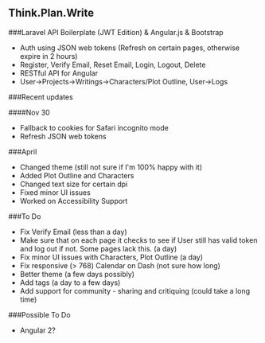 ## Think.Plan.Write 

###Laravel API Boilerplate (JWT Edition) & Angular.js & Bootstrap

* Auth using JSON web tokens (Refresh on certain pages, otherwise expire in 2 hours)
* Register, Verify Email, Reset Email, Login, Logout, Delete
* RESTful API for Angular
* User->Projects->Writings->Characters/Plot Outline, User->Logs

###Recent updates

####Nov 30

* Fallback to cookies for Safari incognito mode
* Refresh JSON web tokens

###April

* Changed theme (still not sure if I'm 100% happy with it)
* Added Plot Outline and Characters
* Changed text size for certain dpi
* Fixed minor UI issues
* Worked on Accessibility Support

###To Do

- Fix Verify Email (less than a day)
- Make sure that on each page it checks to see if User still has valid token and log out if not. Some pages lack this. (a day)
- Fix minor UI issues with Characters, Plot Outline (a day)
- Fix responsive (> 768) Calendar on Dash (not sure how long)
- Better theme (a few days possibly)
- Add tags (a day to a few days)
- Add support for community - sharing and critiquing (could take a long time)

###Possible To Do

- Angular 2?

